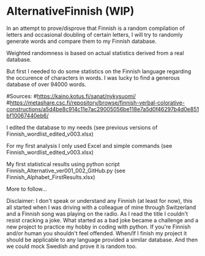 # AlternativeFinnish (WIP)
In an attempt to prove/disprove that Finnish is a random compilation of letters and occasional doubling of certain letters, I will try to randomly generate words and compare them to my Finnish database.

Weighted randomness is based on actual statistics derived from a real database.

But first I needed to do some statistics on the Finnish language regarding the occurence of characters in words. I was lucky to find a generous database of over 94000 words.

#Sources:   #https://kaino.kotus.fi/sanat/nykysuomi/
            #https://metashare.csc.fi/repository/browse/finnish-verbal-colorative-constructions/a5d4be8c914c11e7ac29005056be118e7a5d0f46297b4d0e851bf10067440eb6/
            
I edited the database to my needs (see previous versions of Finnish_wordlist_edited_v003.xlsx)

For my first analysis I only used Excel and simple commands (see Finnish_wordlist_edited_v003.xlsx)

My first statistical results using python script Finnish_Alternative_ver001_002_GitHub.py (see Finnish_Alphabet_FirstResults.xlsx)

More to follow...

Disclaimer: I don't speak or understand any Finnish (at least for now), this all started when I was driving with a colleague of mine through Switzerland and a Finnish song was playing on the radio. As I read the title I couldn't resist cracking a joke. What started as a bad joke became a challenge and a new project to practice my hobby in coding with python. If you're Finnish and/or human you shouldn't feel offended. When/If I finish my project it should be applicable to any language provided a similar database. And then we could mock Swedish and prove it is random too.
